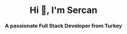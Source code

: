 <h1 align="center">Hi 👋, I'm Sercan</h1>
<h3 align="center">A passionate Full Stack Developer from Turkey</h3>


